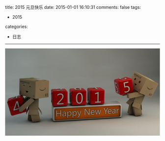 title: 2015 元旦快乐
date: 2015-01-01 16:10:31
comments: false
tags:
- 2015

categories:
- 日志
---

![](/images/happy-new-year-2015.jpg)
